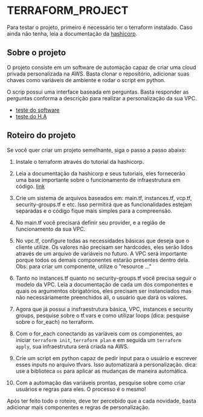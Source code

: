 # TERRAFORM_PROJECT

Para testar o projeto, primeiro é necessário ter o terraform instalado. Caso ainda não tenha, leia a documentação da [hashicorp](https://developer.hashicorp.com/terraform/tutorials/aws-get-started/install-cli).

## Sobre o projeto

O projeto consiste em um software de automação capaz de criar uma cloud privada personalizada na AWS. Basta clonar o repositório, adicionar suas chaves como variáveis de ambiente e 
rodar o script em python. 

O scrip possui uma interface baseada em perguntas. Basta responder as perguntas conforma a descrição para realizar a personalização da sua VPC.

- [teste do software](https://www.youtube.com/playlist?list=PLsVpiC1hnxCo3vSf9kxCaUWIA0sNj8Djd)
- [teste do H.A](https://www.youtube.com/playlist?list=PLsVpiC1hnxCpovxvp4CHmBNRxXt6iIHf5)

## Roteiro do projeto

Se você quer criar um projeto semelhante, siga o passo a passo abaixo:

1. Instale o terraform através do tutorial da hashicorp.

2. Leia a documentação da hashicorp e seus tutoriais, eles fornecerão uma base importante sobre o funcionamento de infraestrutura em código. [link](https://developer.hashicorp.com/terraform/tutorials?product_intent=terraform)

3. Crie um sistema de arquivos baseados em: main.tf, instances.tf, vcp.tf, security-groups.tf e etc. Isso permitirá que as funcionalidades estejam separadas e
o código fique mais simples para a compreensão.

4. No main.tf você precisará definir seu provider, e a região de funcionamento da sua VPC.

5. No vpc.tf, configure todas as necessidades básicas que deseja que o cliente utilize. Os valores não precisam ser hardcodes, eles serão lidos através de um arquivo de variáveis no futuro.
A VPC será importante porque todos os demais componentes estarão presentes dentro dela. Obs: para criar um componente, utilize o "resource ..."

6. Tanto no instances.tf quanto no security-groups.tf você precisa seguir o modelo da VPC. Leia a documentação de cada um dos componentes e quais os argumentos obrigatórios, 
eles precisam ser instanciados mas não necessáriamente preenchidos ali, o usuário que dará os valores.

7. Agora que já possui a insfraestrutura básica, VPC, instances e security groups, pesquise sobre o tf.vars e como utilizar loops (dica: pesquise sobre o for_each) no terraform.

8. Com o for_each conectando as variáveis com os componentes, ao iniciar `terraform init`, `terraform plan` e em seguida um `terraform apply`, sua infraestrutura será criada na AWS.

9. Crie um script em python capaz de pedir input para o usuário e escrever esses inputs no arquivo tfvars. Isso automatizará a personalização. dica: use a biblioteca `os` para aplicar as mudanças
de maneira automática.

10. Com a automação das variáveis prontas, pesquise sobre como criar usuários e regras para eles. O processo é o mesmo!

Após ter feito todo o roteiro, deve ter percebido que a cada novidade, basta adicionar mais componentes e regras de personalização.


